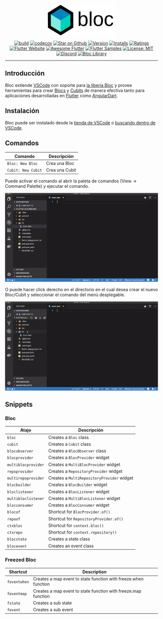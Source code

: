 <p align="center">
<img src="https://raw.githubusercontent.com/felangel/bloc/master/docs/assets/bloc_logo_full.png" height="100" alt="Bloc" />
</p>

<p align="center">
<a href="https://github.com/felangel/bloc/actions"><img src="https://img.shields.io/github/workflow/status/felangel/bloc/build.svg?logo=github" alt="build"></a>
<a href="https://codecov.io/gh/felangel/bloc"><img src="https://codecov.io/gh/felangel/Bloc/branch/master/graph/badge.svg" alt="codecov"></a>
<a href="https://github.com/felangel/bloc"><img src="https://img.shields.io/github/stars/felangel/bloc.svg?style=flat&logo=github&colorB=deeppink&label=stars" alt="Star on Github"></a>
<a href="https://marketplace.visualstudio.com/items?itemName=FelixAngelov.bloc"><img src="https://vsmarketplacebadge.apphb.com/version-short/FelixAngelov.bloc.svg" alt="Version"></a>
<a href="https://marketplace.visualstudio.com/items?itemName=FelixAngelov.bloc"><img src="https://vsmarketplacebadge.apphb.com/installs-short/FelixAngelov.bloc.svg" alt="Installs"></a>
<a href="https://marketplace.visualstudio.com/items?itemName=FelixAngelov.bloc"><img src="https://vsmarketplacebadge.apphb.com/rating-short/FelixAngelov.bloc.svg" alt="Ratings"></a>
<a href="https://flutter.dev/docs/development/data-and-backend/state-mgmt/options#bloc--rx"><img src="https://img.shields.io/badge/flutter-website-deepskyblue.svg" alt="Flutter Website"></a>
<a href="https://github.com/Solido/awesome-flutter#standard"><img src="https://img.shields.io/badge/awesome-flutter-blue.svg?longCache=true" alt="Awesome Flutter"></a>
<a href="http://fluttersamples.com"><img src="https://img.shields.io/badge/flutter-samples-teal.svg?longCache=true" alt="Flutter Samples"></a>
<a href="https://opensource.org/licenses/MIT"><img src="https://img.shields.io/badge/license-MIT-purple.svg" alt="License: MIT"></a>
<a href="https://discord.gg/Hc5KD3g"><img src="https://img.shields.io/discord/649708778631200778.svg?logo=discord&color=blue" alt="Discord"></a>
<a href="https://github.com/felangel/bloc"><img src="https://tinyurl.com/bloc-library" alt="Bloc Library"></a>
</p>

---

## Introducción

Bloc extiende [VSCode](https://code.visualstudio.com/) con soporte para [la libería Bloc](https://bloclibrary.dev) y provee herramientas para crear [Blocs](https://github.com/felangel/bloc) y [Cubits](https://github.com/felangel/cubit) de manera efectiva tanto para aplicaciones desarrolladas en [Flutter](https://flutter.dev/) como [AngularDart](https://angulardart.dev/).

## Instalación

Bloc puede ser instalado desde la [tienda de VSCode](https://marketplace.visualstudio.com/items?itemName=FelixAngelov.bloc) o [buscando dentro de VSCode](https://code.visualstudio.com/docs/editor/extension-gallery#_search-for-an-extension).

## Comandos

| Comando            | Descripción    |
| ------------------ | -------------- |
| `Bloc: New Bloc`   | Crea una Bloc  |
| `Cubit: New Cubit` | Crea una Cubit |

Puede activar el comando al abrir la paleta de comandos (View -> Command Palette) y ejecutar el comando.

![demostración](https://raw.githubusercontent.com/felangel/bloc/master/extensions/vscode/assets/new-bloc-usage-1.gif)

O puede hacer click derecho en el directorio en el cual desea crear el nuevo Bloc/Cubit y seleccionar el comando del menú desplegable.

![demostración](https://raw.githubusercontent.com/felangel/bloc/master/extensions/vscode/assets/new-bloc-usage-2.gif)

## Snippets

### Bloc

| Atajo               | Descripción                                |
| ------------------- | ------------------------------------------ |
| `bloc`              | Creates a `Bloc` class                     |
| `cubit`             | Creates a `Cubit` class                    |
| `blocobserver`      | Creates a `BlocObserver` class             |
| `blocprovider`      | Creates a `BlocProvider` widget            |
| `multiblocprovider` | Creates a `MultiBlocProvider` widget       |
| `repoprovider`      | Creates a `RepositoryProvider` widget      |
| `multirepoprovider` | Creates a `MultiRepositoryProvider` widget |
| `blocbuilder`       | Creates a `BlocBuilder` widget             |
| `bloclistener`      | Creates a `BlocListener` widget            |
| `multibloclistener` | Creates a `MultiBlocListener` widget       |
| `blocconsumer`      | Creates a `BlocConsumer` widget            |
| `blocof`            | Shortcut for `BlocProvider.of()`           |
| `repoof`            | Shortcut for `RepositoryProvider.of()`     |
| `ctxbloc`           | Shortcut for `context.bloc()`              |
| `ctxrepo`           | Shortcut for `context.repository()`        |
| `blocstate`         | Creates a state class                      |
| `blocevent`         | Creates an event class                     |

### Freezed Bloc

| Shortcut     | Description                                                     |
| ------------ | --------------------------------------------------------------- |
| `feventwhen` | Creates a map event to state function with freeze.when function |
| `feventmap`  | Creates a map event to state function with freeze.map function  |
| `fstate`     | Creates a sub state                                             |
| `fevent`     | Creates a sub event                                             |
